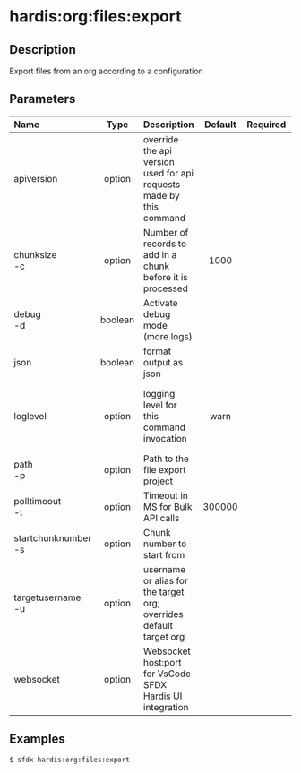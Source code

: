 <!-- This file has been generated with command 'sfdx hardis:doc:plugin:generate'. Please do not update it manually or it may be overwritten -->
# hardis:org:files:export

## Description

Export files from an org according to a configuration

## Parameters

|Name|Type|Description|Default|Required|Options|
|:---|:--:|:----------|:-----:|:------:|:-----:|
|apiversion|option|override the api version used for api requests made by this command||||
|chunksize<br/>-c|option|Number of records to add in a chunk before it is processed|1000|||
|debug<br/>-d|boolean|Activate debug mode (more logs)||||
|json|boolean|format output as json||||
|loglevel|option|logging level for this command invocation|warn||trace<br/>debug<br/>info<br/>warn<br/>error<br/>fatal|
|path<br/>-p|option|Path to the file export project||||
|polltimeout<br/>-t|option|Timeout in MS for Bulk API calls|300000|||
|startchunknumber<br/>-s|option|Chunk number to start from||||
|targetusername<br/>-u|option|username or alias for the target org; overrides default target org||||
|websocket|option|Websocket host:port for VsCode SFDX Hardis UI integration||||

## Examples

```shell
$ sfdx hardis:org:files:export
```


